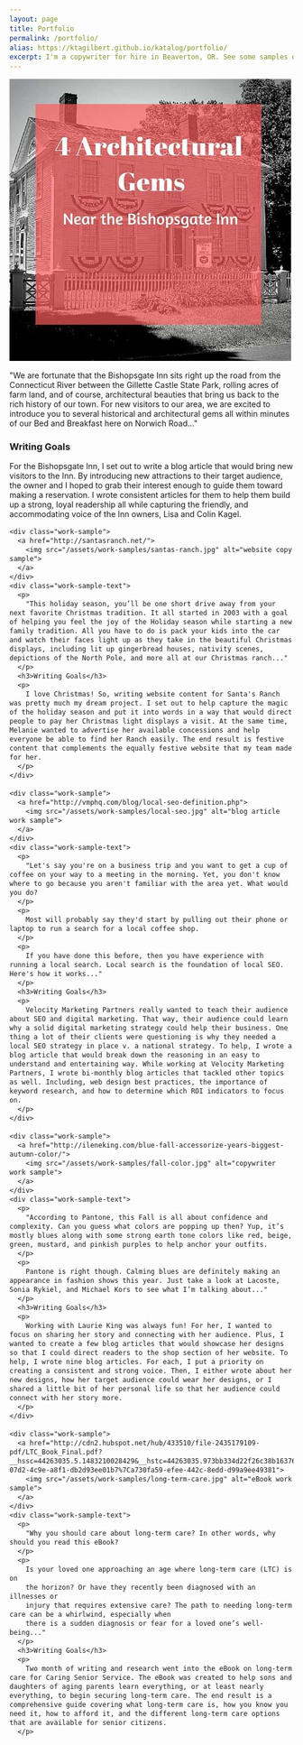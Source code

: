 ```yaml
---
layout: page
title: Portfolio
permalink: /portfolio/
alias: https://ktagilbert.github.io/katalog/portfolio/
excerpt: I'm a copywriter for hire in Beaverton, OR. See some samples of my work here, including blog articles, website copy, and even eBooks.
---
```


<div id="portfolio-list">
  <div class="work-sample">
    <a href="http://bishopsgate.com/architectural-gems-in-east-haddam/" alt="blog sample">
      <img src="/assets/work-samples/arch-gems-pic.jpg">
    </a>
  </div>
  <div class="work-sample-text">
      <p>
        "We are fortunate that the Bishopsgate Inn sits right up the road from the Connecticut River between the Gillette Castle State Park, rolling acres of farm land, and of course, architectural beauties that bring us back to the rich history of our town. For new visitors to our area, we are excited to introduce you to several historical and architectural gems all within minutes of our Bed and Breakfast here on Norwich Road..."
      </p>
      <h3>Writing Goals</h3>
      <p>
        For the Bishopsgate Inn, I set out to write a blog article that would bring new visitors to the Inn. By introducing new attractions to their target audience, the owner and I hoped to grab their interest enough to guide them toward making a reservation. I wrote consistent articles for them to help them build up a strong, loyal readership all while capturing the friendly, and accommodating voice of the Inn owners, Lisa and Colin Kagel.
      </p>
    </div>

    <div class="work-sample">
      <a href="http://santasranch.net/">
        <img src="/assets/work-samples/santas-ranch.jpg" alt="website copy sample">
      </a>
    </div>
    <div class="work-sample-text">
      <p>
        "This holiday season, you’ll be one short drive away from your next favorite Christmas tradition. It all started in 2003 with a goal of helping you feel the joy of the Holiday season while starting a new family tradition. All you have to do is pack your kids into the car and watch their faces light up as they take in the beautiful Christmas displays, including lit up gingerbread houses, nativity scenes, depictions of the North Pole, and more all at our Christmas ranch..."
      </p>
      <h3>Writing Goals</h3>
      <p>
        I love Christmas! So, writing website content for Santa's Ranch was pretty much my dream project. I set out to help capture the magic of the holiday season and put it into words in a way that would direct people to pay her Christmas light displays a visit. At the same time, Melanie wanted to advertise her available concessions and help everyone be able to find her Ranch easily. The end result is festive content that complements the equally festive website that my team made for her.
      </p>
    </div>

    <div class="work-sample">
      <a href="http://vmphq.com/blog/local-seo-definition.php">
        <img src="/assets/work-samples/local-seo.jpg" alt="blog article work sample">
      </a>
    </div>
    <div class="work-sample-text">
      <p>
        "Let's say you're on a business trip and you want to get a cup of coffee on your way to a meeting in the morning. Yet, you don't know where to go because you aren't familiar with the area yet. What would you do?
      </p>
      <p>
        Most will probably say they'd start by pulling out their phone or laptop to run a search for a local coffee shop.
      </p>
      <p>
        If you have done this before, then you have experience with running a local search. Local search is the foundation of local SEO. Here's how it works..."
      </p>
      <h3>Writing Goals</h3>
      <p>
        Velocity Marketing Partners really wanted to teach their audience about SEO and digital marketing. That way, their audience could learn why a solid digital marketing strategy could help their business. One thing a lot of their clients were questioning is why they needed a local SEO strategy in place v. a national strategy. To help, I wrote a blog article that would break down the reasoning in an easy to understand and entertaining way. While working at Velocity Marketing Partners, I wrote bi-monthly blog articles that tackled other topics as well. Including, web design best practices, the importance of keyword research, and how to determine which ROI indicators to focus on.
      </p>
    </div>

    <div class="work-sample">
      <a href="http://ileneking.com/blue-fall-accessorize-years-biggest-autumn-color/">
        <img src="/assets/work-samples/fall-color.jpg" alt="copywriter work sample">
      </a>
    </div>
    <div class="work-sample-text">
      <p>
        "According to Pantone, this Fall is all about confidence and complexity. Can you guess what colors are popping up then? Yup, it’s mostly blues along with some strong earth tone colors like red, beige, green, mustard, and pinkish purples to help anchor your outfits.
      </p>
      <p>
        Pantone is right though. Calming blues are definitely making an appearance in fashion shows this year. Just take a look at Lacoste, Sonia Rykiel, and Michael Kors to see what I’m talking about..."
      </p>
      <h3>Writing Goals</h3>
      <p>
        Working with Laurie King was always fun! For her, I wanted to focus on sharing her story and connecting with her audience. Plus, I wanted to create a few blog articles that would showcase her designs so that I could direct readers to the shop section of her website. To help, I wrote nine blog articles. For each, I put a priority on creating a consistent and strong voice. Then, I either wrote about her new designs, how her target audience could wear her designs, or I shared a little bit of her personal life so that her audience could connect with her story more.
      </p>
    </div>

    <div class="work-sample">
      <a href="http://cdn2.hubspot.net/hub/433510/file-2435179109-pdf/LTC_Book_Final.pdf?__hssc=44263035.5.1483210028429&__hstc=44263035.973bb334d22f26c38b163762e803d4c5.1483210028426.1483210028426.1483210028426.1&__hsfp=871961122&hsCtaTracking=a10c08df-07d2-4c9e-a8f1-db2d93ee01b7%7Ca730fa59-efee-442c-8edd-d99a9ee49381">
        <img src="/assets/work-samples/long-term-care.jpg" alt="eBook work sample">
      </a>
    </div>
    <div class="work-sample-text">
      <p>
        "Why you should care about long-term care? In other words, why should you read this eBook?
      </p>
      <p>
        Is your loved one approaching an age where long-term care (LTC) is on
        the horizon? Or have they recently been diagnosed with an illnesses or
        injury that requires extensive care? The path to needing long-term care can be a whirlwind, especially when
        there is a sudden diagnosis or fear for a loved one’s well-being..."
      </p>
      <h3>Writing Goals</h3>
      <p>
        Two month of writing and research went into the eBook on long-term care for Caring Senior Service. The eBook was created to help sons and daughters of aging parents learn everything, or at least nearly everything, to begin securing long-term care. The end result is a comprehensive guide covering what long-term care is, how you know you need it, how to afford it, and the different long-term care options that are available for senior citizens.
      </p>
  </div>
</div>

